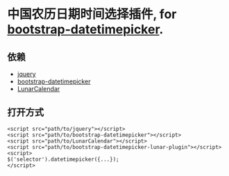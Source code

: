 # 中国农历日期时间选择插件, for [bootstrap-datetimepicker](https://github.com/smalot/bootstrap-datetimepicker).

## 依赖

* [jquery](https://github.com/jquery/jquery)
* [bootstrap-datetimepicker](https://github.com/smalot/bootstrap-datetimepicker)
* [LunarCalendar](https://github.com/zzyss86/LunarCalendar)

## 打开方式

```
<script src="path/to/jquery"></script>
<script src="path/to/bootstrap-datetimepicker"></script>
<script src="path/to/LunarCalendar"></script>
<script src="path/to/bootstrap-datetimepicker-lunar-plugin"></script>
<script>
$('selector').datetimepicker({...});
</script>
```